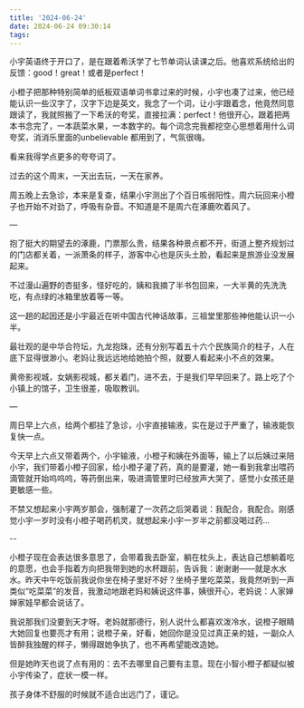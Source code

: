 ```yaml
---
title: '2024-06-24'
date: 2024-06-24 09:30:14
tags:
---
```



小宇英语终于开口了，是在跟着希沃学了七节单词认读课之后。他喜欢系统给出的反馈：good！great！或者是perfect！

小橙子把那种特别简单的纸板双语单词书拿过来的时候，小宇也凑了过来，他已经能认识一些汉字了，汉字下边是英文，我念了一个词，让小宇跟着念，他竟然同意跟读了，我就照搬了一下希沃的夸奖，直接拉满：perfect！他很开心，跟着把两本书念完了，一本蔬菜水果，一本数字的。每个词念完我都挖空心思想着用什么词夸奖，消消乐里面的unbelievable 都用到了，气氛很嗨。

看来我得学点更多的夸夸词了。

过去的这个周末，一天出去玩，一天在家养。

周五晚上去急诊，本来是复查，结果小宇测出了个百日咳弱阳性，周六玩回来小橙子也开始不对劲了，呼吸有杂音。不知道是不是周六在涿鹿吹着风了。

—

抱了挺大的期望去的涿鹿，门票那么贵，结果各种景点都不开，街道上整齐规划过的门店都关着，一派萧条的样子，游客中心也是灰头土脸，看起来是旅游业没发展起来。

不过漫山遍野的杏挺多，怪好吃的，姨和我摘了半书包回来，一大半黄的先洗洗吃，有点绿的冰箱里放着等一等。

这一趟的起因还是小宇最近在听中国古代神话故事，三祖堂里那些神他能认识一小半。

最壮观的是中华合符坛，九龙抱珠，还有分别写着五十六个民族简介的柱子，人在底下显得很渺小。老妈让我远远地给她拍个照，就要人看起来小不点的效果。

黄帝影视城，女娲影视城，都关着门，进不去，于是我们早早回来了。路上吃了个小镇上的馆子，卫生很差，吸取教训。

—

周日早上六点，给两个都挂了急诊，小宇直接输液，实在是过于严重了，输液能恢复快一点。

今天早上六点又带着两个，小宇输液，小橙子和姨在外面等，输上了以后姨过来陪小宇，我们带着小橙子回家，给小橙子灌了药，真的是要灌，她一看到我拿出喂药滴管就开始呜呜呜，等药倒出来，吸进滴管里时已经放声大哭了，感觉小女孩还是更敏感一些。

不禁又想起来小宇两岁那会，强制灌了一次药之后哭着说：我配合，我配合。刚感觉小宇一岁时没有小橙子喝药机灵，就想起来小宇一岁半之前都没喝过药...

--

小橙子现在会表达很多意思了，会带着我去卧室，躺在枕头上，表达自己想躺着吃的意愿，也会手指着方向把我带到她的水杯跟前，告诉我：谢谢谢——就是水水水。昨天中午吃饭前我说你坐在椅子里好不好？坐椅子里吃菜菜，我竟然听到一声类似“吃菜菜”的发音，我激动地跟老妈和姨说这件事，姨很开心，老妈说：人家婵婵家娃早都会说话了。

我说那我们没要到天才呀。老妈就那德行，别人说什么都喜欢泼冷水，说橙子眼睛大她回复也要亮才有用；说橙子亲，好看，她回你是没见过真正亲的娃，一副众人皆醉我独醒的样子，懒得跟她争执了，也不再希望能改造她。

但是她昨天也说了点有用的：去不去哪里自己要有主意。现在小智小橙子都疑似被小宇传染了，症状一模一样。

孩子身体不舒服的时候就不适合出远门了，谨记。



